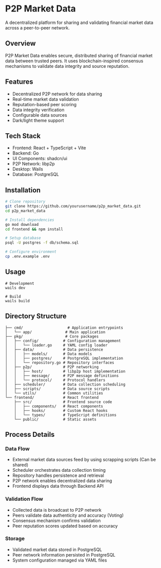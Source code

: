 # P2P Market Data

A decentralized platform for sharing and validating financial market data across a peer-to-peer network.

## Overview

P2P Market Data enables secure, distributed sharing of financial market data between trusted peers. It uses blockchain-inspired consensus mechanisms to validate data integrity and source reputation.

## Features

- Decentralized P2P network for data sharing
- Real-time market data validation
- Reputation-based peer scoring
- Data integrity verification
- Configurable data sources
- Dark/light theme support

## Tech Stack

- Frontend: React + TypeScript + Vite
- Backend: Go
- UI Components: shadcn/ui
- P2P Network: libp2p
- Desktop: Wails
- Database: PostgreSQL

## Installation

```bash
# Clone repository
git clone https://github.com/yourusername/p2p_market_data.git
cd p2p_market_data

# Install dependencies
go mod download
cd frontend && npm install

# Setup database
psql -U postgres -f db/schema.sql

# Configure environment
cp .env.example .env
```

## Usage

```
# Development
wails dev

# Build
wails build
```

## Directory Structure

```plaintext
├── cmd/                    # Application entrypoints
│   └── app/               # Main application
├── pkg/                   # Core packages
│   ├── config/           # Configuration management 
│   │   └── loader.go     # YAML config loader
│   ├── data/             # Data persistence
│   │   ├── models/       # Data models
│   │   ├── postgres/     # PostgreSQL implementation
│   │   └── repository.go # Repository interfaces
│   ├── p2p/              # P2P networking
│   │   ├── host/         # libp2p host implementation
│   │   ├── message/      # P2P message definitions
│   │   └── protocol/     # Protocol handlers
│   ├── scheduler/        # Data collection scheduling
│   ├── scripts/          # Data source scripts
│   └── utils/            # Common utilities
└── frontend/             # React frontend
    ├── src/              # Frontend source code
    │   ├── components/   # React components
    │   ├── hooks/        # Custom React hooks
    │   └── types/        # TypeScript definitions
    └── public/           # Static assets
```

## Process Details

### Data Flow
- External market data sources feed by using scrapping scripts (Can be shared)
- Scheduler orchestrates data collection timing
- Repository handles persistence and retrieval
- P2P network enables decentralized data sharing
- Frontend displays data through Backend API

### Validation Flow
- Collected data is broadcast to P2P network
- Peers validate data authenticity and accuracy (Voting)
- Consensus mechanism confirms validation
- Peer reputation scores updated based on accuracy

### Storage
- Validated market data stored in PostgreSQL
- Peer network information persisted in PostgreSQL
- System configuration managed via YAML files
